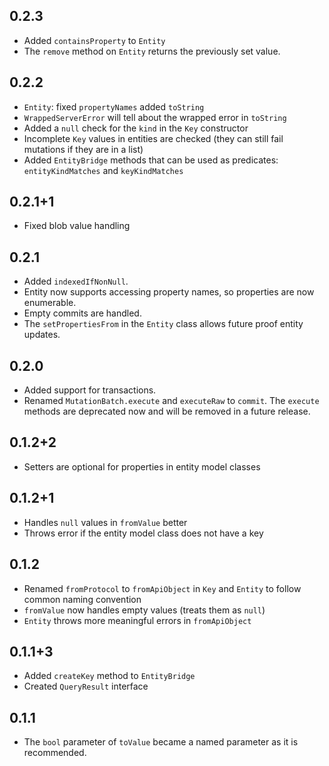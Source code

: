 ## 0.2.3

* Added `containsProperty` to `Entity`
* The `remove` method on `Entity` returns the previously set value.

## 0.2.2

* `Entity`: fixed `propertyNames` added `toString`
* `WrappedServerError` will tell about the wrapped error in `toString`
* Added a `null` check for the `kind` in the `Key` constructor
* Incomplete `Key` values in entities are checked (they can still fail mutations if they are in a list)
* Added `EntityBridge` methods that can be used as predicates: `entityKindMatches` and `keyKindMatches`

## 0.2.1+1

* Fixed blob value handling

## 0.2.1

* Added `indexedIfNonNull`.
* Entity now supports accessing property names, so properties are now enumerable.
* Empty commits are handled.
* The `setPropertiesFrom` in the `Entity` class allows future proof entity updates.

## 0.2.0

* Added support for transactions.
* Renamed `MutationBatch.execute` and `executeRaw` to `commit`.
  The `execute` methods are deprecated now and will be removed in a future release.

## 0.1.2+2

* Setters are optional for properties in entity model classes

## 0.1.2+1

* Handles `null` values in `fromValue` better
* Throws error if the entity model class does not have a key

## 0.1.2

* Renamed `fromProtocol` to `fromApiObject` in `Key` and `Entity` to follow
  common naming convention
* `fromValue` now handles empty values (treats them as `null`)
* `Entity` throws more meaningful errors in `fromApiObject`

## 0.1.1+3

* Added `createKey` method to `EntityBridge`
* Created `QueryResult` interface

## 0.1.1

* The `bool` parameter of `toValue` became a named parameter as it is recommended.
